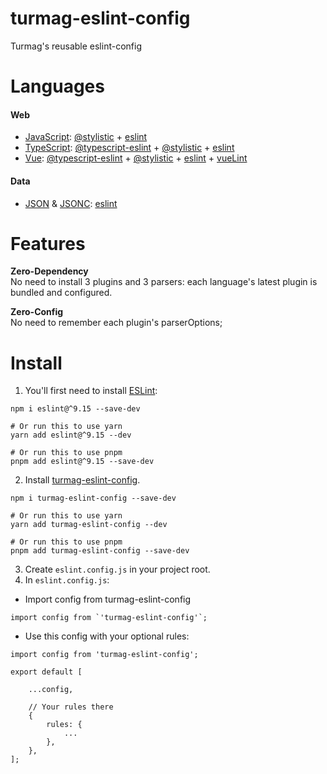 # turmag-eslint-config

Turmag's reusable eslint-config

# Languages
#### Web #
* [JavaScript](https://developer.mozilla.org/en-US/docs/Web/JavaScript): [@stylistic](https://eslint.style) + [eslint](https://eslint.org)
* [TypeScript](https://www.typescriptlang.org): [@typescript-eslint](https://typescript-eslint.io) + [@stylistic](https://eslint.style) + [eslint](https://eslint.org)
* [Vue](https://vuejs.org): [@typescript-eslint](https://typescript-eslint.io) + [@stylistic](https://eslint.style) + [eslint](https://eslint.org) + [vueLint](https://eslint.vuejs.org)

#### Data #
* [JSON](https://json.org) & [JSONC](https://code.visualstudio.com/docs/languages/json#_json-with-comments): [eslint](https://eslint.org)

# Features
**Zero-Dependency**<br>
No need to install 3 plugins and 3 parsers: each language's latest plugin is bundled and configured.

**Zero-Config**<br>
No need to remember each plugin's parserOptions;

# Install
1. You'll first need to install [ESLint](https://eslint.org):
```
npm i eslint@^9.15 --save-dev

# Or run this to use yarn
yarn add eslint@^9.15 --dev

# Or run this to use pnpm
pnpm add eslint@^9.15 --save-dev
```

2. Install [turmag-eslint-config](https://www.npmjs.com/package/turmag-eslint-config).

```
npm i turmag-eslint-config --save-dev

# Or run this to use yarn
yarn add turmag-eslint-config --dev

# Or run this to use pnpm
pnpm add turmag-eslint-config --save-dev
```

3. Create `eslint.config.js` in your project root.
4. In `eslint.config.js`:
* Import config from turmag-eslint-config

```
import config from `'turmag-eslint-config'`;
```
* Use this config with your optional rules:

```
import config from 'turmag-eslint-config';

export default [

    ...config,

    // Your rules there
    {
        rules: {
            ...
        },
    },
];
```